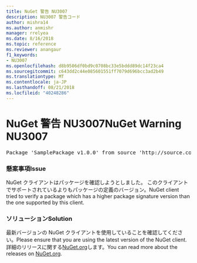 ```yaml
---
title: NuGet 警告 NU3007
description: NU3007 警告コード
author: mishra14
ms.author: anmishr
manager: rrelyea
ms.date: 8/16/2018
ms.topic: reference
ms.reviewer: anangaur
f1_keywords:
- NU3007
ms.openlocfilehash: d8b9506df0bd9c0708bc33e5bddd89dc14f23ca4
ms.sourcegitcommit: c643dd2c44e085601551ff7079d696bcc3ad2b49
ms.translationtype: MT
ms.contentlocale: ja-JP
ms.lasthandoff: 08/21/2018
ms.locfileid: "40248286"
---
```

# <a name="nuget-warning-nu3007"></a><span data-ttu-id="7a02a-103">NuGet 警告 NU3007</span><span class="sxs-lookup"><span data-stu-id="7a02a-103">NuGet Warning NU3007</span></span>

<pre>Package 'SamplePackage v1.0.0' from source 'http://source.com/index.json': The package signature format version is not supported. Updating your client may solve this problem.</pre>

### <a name="issue"></a><span data-ttu-id="7a02a-104">懸案事項</span><span class="sxs-lookup"><span data-stu-id="7a02a-104">Issue</span></span>

<span data-ttu-id="7a02a-105">NuGet クライアントはパッケージを確認しようとしました。 このクライアントでサポートされているよりもパッケージの定義のバージョン。</span><span class="sxs-lookup"><span data-stu-id="7a02a-105">NuGet client tried to verify a package which has a higher package signature version than the one supported by this client.</span></span>


### <a name="solution"></a><span data-ttu-id="7a02a-106">ソリューション</span><span class="sxs-lookup"><span data-stu-id="7a02a-106">Solution</span></span>

<span data-ttu-id="7a02a-107">最新バージョンの NuGet クライアントを使用していることを確認してください。</span><span class="sxs-lookup"><span data-stu-id="7a02a-107">Please ensure that you are using the latest version of the NuGet client.</span></span> <span data-ttu-id="7a02a-108">詳細のリリースに関する[NuGet.org](https://www.nuget.org/downloads)します。</span><span class="sxs-lookup"><span data-stu-id="7a02a-108">You can read more about the releases on [NuGet.org](https://www.nuget.org/downloads).</span></span>


